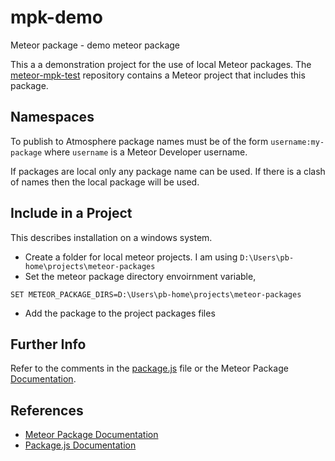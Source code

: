 # mpk-demo
Meteor package - demo meteor package

This a a demonstration project for the use of local Meteor packages. The 
[meteor-mpk-test](https://github.com/patrickcberry/meteor-mpk-test) repository contains a
Meteor project that includes this package.

## Namespaces

To publish to Atmosphere package names must be of the form `username:my-package` where `username`
is a Meteor Developer username.

If packages are local only any package name can be used. If there is a clash of names then the local package
will be used.

## Include in a Project

This describes installation on a windows system.

* Create a folder for local meteor projects. I am using `D:\Users\pb-home\projects\meteor-packages`
* Set the meteor package directory envoirnment variable, 
```
SET METEOR_PACKAGE_DIRS=D:\Users\pb-home\projects\meteor-packages
```
* Add the package to the project packages files

## Further Info

Refer to the comments in the [package.js](https://github.com/patrickcberry/mpk-demo/blob/master/package.js) file or the 
Meteor Package [Documentation](https://guide.meteor.com/writing-atmosphere-packages.html).

## References

* [Meteor Package Documentation](https://guide.meteor.com/writing-atmosphere-packages.html)
* [Package.js Documentation](http://docs.meteor.com/api/packagejs.html)

